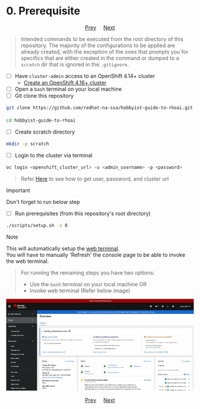 # 0. Prerequisite

<p align="center">
<a href="/README.md">Prev</a>
&nbsp;&nbsp;&nbsp;
<a href="/docs/01-add-administrative-user.md">Next</a>
</p>

> Intended commands to be executed from the root directory of this repository. The majority of the configurations to be applied are already created, with the exception of the ones that prompts you for specifics that are either created in the command or dumped to a `scratch` dir that is ignored in the `.gitignore`.

- [ ] Have `cluster-admin` access to an OpenShift 4.14+ cluster
  - [Create an OpenShift 4.16+ cluster](/docs/info-create-openshift-cluster.md)
- [ ] Open a `bash` terminal on your local machine
- [ ] Git clone this repository

```sh
git clone https://github.com/redhat-na-ssa/hobbyist-guide-to-rhoai.git

cd hobbyist-guide-to-rhoai
```

- [ ] Create scratch directory

```sh
mkdir -p scratch
```

- [ ] Login to the cluster via terminal

```sh
oc login <openshift_cluster_url> -u <admin_username> -p <password>
```

> Refer [Here](/docs/info-create-openshift-cluster.md#get-cluster-url-and-admin-username-and-password) to see how to get user, password, and cluster url

> [!IMPORTANT]
> Don't forget to run below step

- [ ] Run prerequisites (from this repository's root directory)

```sh
./scripts/setup.sh -s 0
```

> [!NOTE]
> This will automatically setup the [web terminal](/docs/info-install-web-terminal.md).  
> You will have to manually 'Refresh' the console page to be able to invoke the web terminal.

> For running the remaining steps you have two options:
>
> - Use the `bash` terminal on your local machine OR
> - Invoke web terminal (Refer below image)

![](/assets/00-web-terminal.gif)

<p align="center">
<a href="/README.md">Prev</a>
&nbsp;&nbsp;&nbsp;
<a href="/docs/01-add-administrative-user.md">Next</a>
</p>
